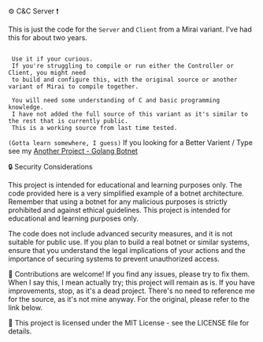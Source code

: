 


:gear: C&C Server ❗

This is just the code for the `Server` and `Client` from a Mirai variant.  I've had this for about two years.

```

 Use it if your curious.
 If you're struggling to compile or run either the Controller or Client, you might need 
 to build and configure this, with the original source or another variant of Mirai to compile together.

 You will need some understanding of C and basic programming knowledge.
 I have not added the full source of this variant as it's similar to the rest that is currently public.
 This is a working source from last time tested.

```

`
(Gotta learn somewhere, I guess)
`
If you looking for a Better Varient / Type see my
[ Another Project - Golang Botnet ](https://github.com/Birdo1221/Better-Go-Cnc/)

:lock: Security Considerations

This project is intended for educational and learning purposes only. The code provided here is a very simplified example of a botnet architecture. Remember that using a botnet for any malicious purposes is strictly prohibited and against ethical guidelines. This project is intended for educational and learning purposes only.

The code does not include advanced security measures, and it is not suitable for public use. If you plan to build a real botnet or similar systems, ensure that you understand the legal implications of your actions and the importance of securing systems to prevent unauthorized access.

:handshake: Contributions are welcome! If you find any issues, please try to fix them. When I say this, I mean actually try; this project will remain as is. If you have improvements, stop, as it's a dead project. There's no need to reference me for the source, as it's not mine anyway. For the original, please refer to the link below.

:page_with_curl: This project is licensed under the MIT License - see the LICENSE file for details.
